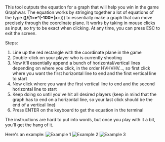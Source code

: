 This tool outputs the equation for a graph that will help you win in the game Graphwar. The equation
works by stringing together a lot of equations of the type **(**__)/(1+e^(-100*(x+__))) to essentially 
make a graph that can move precisely through the coordinate plane. It works by taking in mouse clicks as 
input, so try to be exact when clicking. At any time, you can press ESC to exit the screen.

Steps:
1. Line up the red rectangle with the coordinate plane in the game
2. Double-click on your player who is currently shooting
3. Now it'll essentially append a bunch of horizontal/vertical lines depending on where you click, in the order HVHVHV..., so first click where you want the first horizontal line to end and the first vertical line to start 
4. Now click where you want the first vertical line to end and the second horizontal line to start
5. Keep doing so until you've hit all desired players (keep in mind that the graph has to end on a horizontal line, so your last click should be the end of a vertical line)
6. Press ENTER on the keyboard to get the equation in the terminal

The instructions are hard to put into words, but once you play with it a bit, you'll get the hang of it.

Here's an example:
![Example 1](https://user-images.githubusercontent.com/113161296/247726868-655b517d-8438-41f1-bef6-6fe98b4568a9.png)
![Example 2](https://user-images.githubusercontent.com/113161296/247727275-5d457f7e-ed7f-4bba-ae07-f2eb56623c6a.png)
![Example 3](https://user-images.githubusercontent.com/113161296/247727647-0bae8b3a-980f-436d-abec-99f85e25e635.png)
